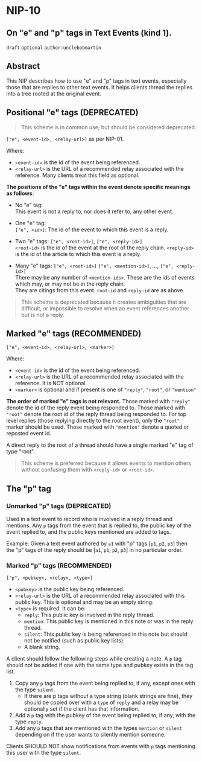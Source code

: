 NIP-10
======


On "e" and "p" tags in Text Events (kind 1).
--------------------------------------------

`draft` `optional` `author:unclebobmartin`

## Abstract
This NIP describes how to use "e" and "p" tags in text events, especially those that are replies to other text events.  It helps clients thread the replies into a tree rooted at the original event.

## Positional "e" tags (DEPRECATED)
>This scheme is in common use; but should be considered deprecated.

`["e", <event-id>, <relay-url>]`  as per NIP-01.

Where:

 * `<event-id>` is the id of the event being referenced.
 * `<relay-url>` is the URL of a recommended relay associated with the reference.  Many clients treat this field as optional.
 
**The positions of the "e" tags within the event denote specific meanings as follows**:

 * No "e" tag: <br>
 This event is not a reply to, nor does it refer to, any other event.

 * One "e" tag: <br>
 `["e", <id>]`: The id of the event to which this event is a reply.

 * Two "e" tags:  `["e", <root-id>]`, `["e", <reply-id>]` <br>
 `<root-id>` is the id of the event at the root of the reply chain.  `<reply-id>` is the id of the article to which this event is a reply.  

 * Many "e" tags: `["e", <root-id>]` `["e", <mention-id>]`, ..., `["e", <reply-id>]`<br>
There may be any number of `<mention-ids>`.  These are the ids of events which may, or may not be in the reply chain.  
They are citings from this event.  `root-id` and `reply-id` are as above.

>This scheme is deprecated because it creates ambiguities that are difficult, or impossible to resolve when an event references another but is not a reply.

## Marked "e" tags (RECOMMENDED)
`["e", <event-id>, <relay-url>, <marker>]`  
	
Where:

 * `<event-id>` is the id of the event being referenced.
 * `<relay-url>` is the URL of a recommended relay associated with the reference.  It is NOT optional.
 * `<marker>` is optional and if present is one of `"reply"`, `"root"`, or `"mention"`

**The order of marked "e" tags is not relevant.**  Those marked with `"reply"` denote the id of the reply event being responded to.  Those marked with `"root"` denote the root id of the reply thread being responded to. For top level replies (those replying directly to the root event), only the `"root"` marker should be used. Those marked with `"mention"` denote a quoted or reposted event id.

A direct reply to the root of a thread should have a single marked "e" tag of type "root".

>This scheme is preferred because it allows events to mention others without confusing them with `<reply-id>` or `<root-id>`.  


## The "p" tag

### Unmarked "p" tags (DEPRECATED)
Used in a text event to record who is involved in a reply thread and mentions.
Any `p` tags from the event that is replied to, the public key of the event replied to, and the public keys mentioned are added to tags.

Example:  Given a text event authored by `a1` with "p" tags [`p1`, `p2`, `p3`] then the "p" tags of the reply should be [`a1`, `p1`, `p2`, `p3`] 
in no particular order.

### Marked "p" tags (RECOMMENDED)

`["p", <pubkey>, <relay>, <type>]`


- `<pubkey>` is the public key being referenced.
- `<relay-url>` is the URL of a recommended relay associated with this public key. This is optional and may be an empty string.
- `<type>` is required. It can be:
    - `reply`: This public key is involved in the reply thread.
    - `mention`: This public key is mentioned in this note or was in the reply thread.
    - `silent`: This public key is being referenced in this note but should not be notified (such as public key lists).
    - A blank string.

A client should follow the following steps while creating a note.
A `p` tag should not be added if one with the same type and pubkey exists in the tag list.

1. Copy any `p` tags from the event being replied to, if any, except ones with the type `silent`.
    - If there are p tags without a type string (blank strings are fine), they should be copied over with a `type` of `reply` and a relay may be optionally set if the client has that information.
2. Add a `p` tag with the pubkey of the event being replied to, if any, with the type `reply`.
3. Add any `p` tags that are mentioned with the types `mention` or `silent` depending on if the user wants to silently mention someone.

Clients SHOULD NOT show notifications from events with `p` tags mentioning this user with the type `silent`.